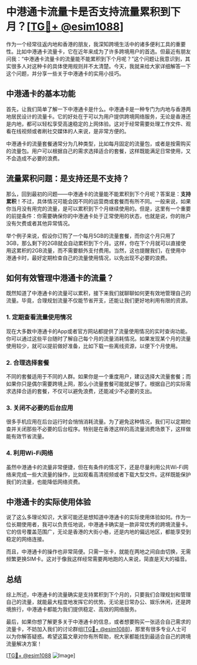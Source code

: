 # 中港通卡流量卡是否支持流量累积到下月？[[TG💪+ @esim1088](https://t.me/s/esim1088)]

作为一个经常往返内地和香港的朋友，我深知跨境生活中的诸多便利工具的重要性。比如中港通卡流量卡，它在近年来成为了许多跨境用户的首选。但最近有朋友问我：“中港通卡流量卡的流量能不能累积到下个月呢？”这个问题让我意识到，其实很多人对这种卡的具体使用规则并不太清楚。今天，我就来给大家详细解答一下这个问题，并分享一些关于中港通卡的实用小技巧。

## 中港通卡的基本功能

首先，让我们简单了解一下中港通卡是什么。中港通卡是一种专门为内地与香港两地居民设计的流量卡。它的好处在于可以为用户提供跨境网络服务，无论是香港还是内地，都可以轻松享受高速稳定的上网体验。这对于经常需要处理工作文件、观看在线视频或者刷社交媒体的人来说，是非常方便的。

中港通卡的流量套餐通常分为几种类型，比如每月固定的流量包，或者是按需购买的流量包。用户可以根据自己的需求选择适合的套餐，这样既能满足日常使用，又不会造成不必要的浪费。

## 流量累积问题：是支持还是不支持？

那么，回到最初的问题——中港通卡的流量能不能累积到下个月呢？答案是：**支持累积**！不过，具体情况可能会因不同的运营商或套餐而有所不同。一般来说，如果你当月没有用完的流量，是可以累积到下个月继续使用的。但是，这里有一个重要的前提条件：你需要确保你的中港通卡处于正常使用的状态，也就是说，你的账户没有欠费或者其他异常情况。

举个例子来说，假设你订购了一个每月5GB的流量套餐，而你这个月只用了3GB，那么剩下的2GB就会自动累积到下个月。这样，你在下个月就可以直接使用这累积的2GB流量，而不需要额外支付费用。当然，这也提醒我们，在使用中港通卡时，最好定期检查自己的流量使用情况，以免出现不必要的浪费。

## 如何有效管理中港通卡的流量？

既然知道了中港通卡的流量可以累积，接下来我们就聊聊如何更有效地管理自己的流量。毕竟，合理规划流量不仅能节省开支，还能让我们更好地利用有限的资源。

### 1. 定期查看流量使用情况

现在大多数中港通卡的App或者官方网站都提供了流量使用情况的实时查询功能。你可以通过这些平台随时了解自己每个月的流量消耗情况。如果发现某个月的流量使用较少，就可以提前做好准备，比如下载一些离线资源，以便下个月使用。

### 2. 合理选择套餐

不同的套餐适用于不同的人群。如果你是一个重度用户，建议选择大流量套餐；而如果你只是偶尔需要跨境上网，那么小流量套餐可能就足够了。根据自己的实际需求选择合适的套餐，不仅可以避免浪费，还能减少不必要的支出。

### 3. 关闭不必要的后台应用

很多手机应用在后台运行时会悄悄消耗流量。为了避免这种情况，我们可以定期检查并关闭那些不必要的后台程序。特别是在香港这样的高流量消费场景下，这样做能有效节省流量。

### 4. 利用Wi-Fi网络

虽然中港通卡的流量非常便捷，但在有条件的情况下，还是尽量利用公共Wi-Fi网络来完成一些大流量的操作，比如观看高清视频或者下载大型文件。这样既能保护我们的流量，也能降低网络资费。

## 中港通卡的实际使用体验

说了这么多理论知识，大家可能还是想知道中港通卡的实际使用体验如何。作为一位长期使用者，我可以负责任地说，中港通卡确实是一款非常优秀的跨境流量卡。它的信号覆盖范围广，无论是香港的大街小巷，还是内地的偏远地区，都能享受到稳定的网络连接。

而且，中港通卡的操作也非常简便。只需一张卡，就能在两地之间自由切换，无需频繁更换SIM卡。这对于像我这样经常需要两地跑的人来说，简直是天大的福音。

## 总结

综上所述，中港通卡的流量确实是支持累积到下个月的，只要我们合理规划和管理自己的流量，就能最大程度地发挥它的优势。无论是日常办公、娱乐休闲，还是跨境旅行，中港通卡都能为我们提供稳定、高效的网络服务。

最后，如果你想了解更多关于中港通卡的信息，或者想要购买一张适合自己需求的流量卡，不妨加入我们的讨论群组[[TG💪+ @esim1088](https://t.me/s/esim1088)]，那里有很多专业人士可以为你解答疑惑。希望这篇文章对你有所帮助，祝大家都能找到最适合自己的跨境流量解决方案！

[[TG💪+ @esim1088](https://t.me/s/esim1088) ![Image](https://i.postimg.cc/4NQfJmqS/Snipaste-2025-05-13-00-14-12.png)]